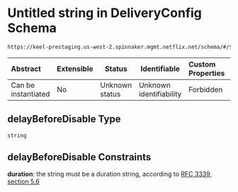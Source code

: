 # Untitled string in DeliveryConfig Schema

```txt
https://keel-prestaging.us-west-2.spinnaker.mgmt.netflix.net/schema/#/$defs/RedBlack/properties/delayBeforeDisable
```




| Abstract            | Extensible | Status         | Identifiable            | Custom Properties | Additional Properties | Access Restrictions | Defined In                                                    |
| :------------------ | ---------- | -------------- | ----------------------- | :---------------- | --------------------- | ------------------- | ------------------------------------------------------------- |
| Can be instantiated | No         | Unknown status | Unknown identifiability | Forbidden         | Allowed               | none                | [keel.schema.json\*](keel.schema.json "open original schema") |

## delayBeforeDisable Type

`string`

## delayBeforeDisable Constraints

**duration**: the string must be a duration string, according to [RFC 3339, section 5.6](https://tools.ietf.org/html/rfc3339 "check the specification")
